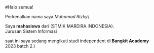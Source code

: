 #Halo semua!

Perkenalkan nama saya *Muhamad Rizky*\

Saya **mahasiswa** dari (STMIK MARDIRA INDONESIA).\
Jurusan Sistem Informasi

saat ini saya sedang mengikuti studi independent di **Bangkit Academy** 2023 batch 2.\
